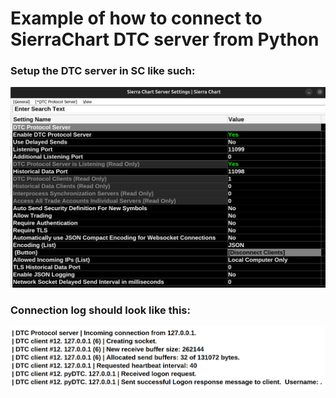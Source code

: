 # Example of how to connect to SierraChart DTC server from Python


### **Setup the DTC server in SC like such:**

![DTC-Settings.png](assets/DTC-Settings.png)

### Connection log should look like this:

![DTC-Connection-Log.png](assets/log.png)